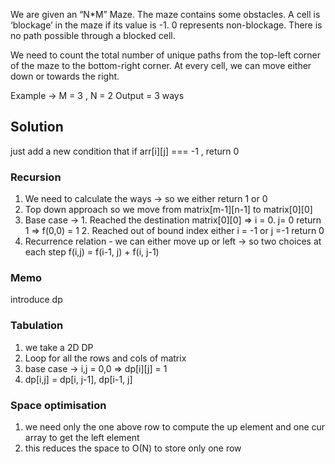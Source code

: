 We are given an “N*M” Maze. The maze contains some obstacles. A cell is ‘blockage’ in the maze if its value is -1. 0 represents non-blockage. There is no path possible through a blocked cell.

We need to count the total number of unique paths from the top-left corner of the maze to the bottom-right corner. At every cell, we can move either down or towards the right.

Example -> M = 3 , N = 2
Output = 3 ways

## Solution 
just add a new condition that if arr[i][j] === -1 , return 0
### Recursion
1. We need to calculate the ways -> so we either return 1 or 0
2. Top down approach so we move from matrix[m-1][n-1] to matrix[0][0]
3. Base case -> 1. Reached the destination matrix[0][0] => i = 0. j= 0 return 1 => f(0,0) = 1
                2. Reached out of bound index either i = -1 or j =-1 return 0
4. Recurrence relation - we can either move up or left -> so two choices at each step 
   f(i,j) = f(i-1, j) + f(i, j-1)

### Memo
introduce dp

### Tabulation
1. we take a 2D DP 
2. Loop for all the rows and cols of matrix
3. base case -> i,j = 0,0 => dp[i][j] = 1
4. dp[i,j] = dp[i, j-1], dp[i-1, j]

### Space optimisation
1. we need only the one above row to compute the up element and one cur array to get the left element
2. this reduces the space to O(N) to store only one row